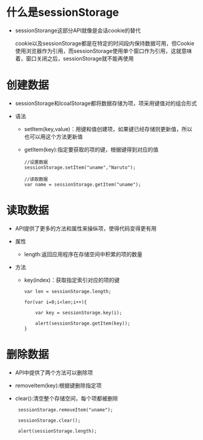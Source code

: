 # 什么是sessionStorage

 - sessionStorange这部分API就像是会话cookie的替代

   cookie以及sessionStorage都是在特定的时间段内保持数据可用，但Cookie使用浏览器作为引用，而sessionStorage使用单个窗口作为引用，这就意味着，窗口关闭之后，sessionStorage就不能再使用

# 创建数据

 - sessionStorage和lcoalStorage都将数据存储为项，项采用键值对的组合形式

 - 语法

   - setItem(key,value)：用键和值创建项，如果键已经存储则更新值，所以也可以用这个方法更新值

   - getItem(key):指定要获取的项的键，根据键得到对应的值

         //设置数据
         sessionStorage.setItem("uname","Naruto");

         //读取数据
         var name = sessionStorage.getItem("uname");

# 读取数据

- API提供了更多的方法和属性来操纵项，使得代码变得更有用

- 属性

  - length:返回应用程序在存储空间中积累的项的数量

- 方法

    - key(index)：获取指定索引对应的项的键

          var len = sessionStorage.length;

          for(var i=0;i<len;i++){

              var key = sessionStorage.key(i);
 
              alert(sessionStorage.getItem(key));
          }

# 删除数据

- API中提供了两个方法可以删除项

 - removeItem(key):根据键删除指定项

 - clear():清空整个存储空间，每个项都被删除

        sessionStorage.removeItem("uname");

        sessionStorage.clear();

        alert(sessionStorage.length);